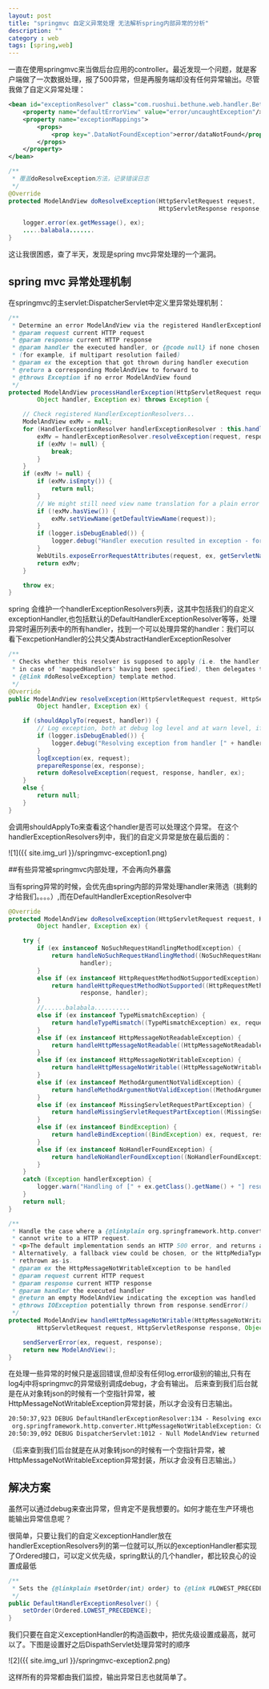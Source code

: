 ```yaml
---
layout: post
title: "springmvc 自定义异常处理 无法解析spring内部异常的分析"
description: ""
category : web 
tags: [spring,web]
---
```


一直在使用springmvc来当做后台应用的controller。最近发现一个问题，就是客户端做了一次数据处理，报了500异常，但是再服务端却没有任何异常输出。尽管我做了自定义异常处理：

<!-- more -->

``` xml      
<bean id="exceptionResolver" class="com.ruoshui.bethune.web.handler.BethuneMappingExceptionResolver">
	<property name="defaultErrorView" value="error/uncaughtException"/>
	<property name="exceptionMappings">
		<props>
			<prop key=".DataNotFoundException">error/dataNotFound</prop>
		</props>
	</property>
</bean>
```

``` java
/**
 * 覆盖doResolveException方法，记录错误日志
 */
@Override
protected ModelAndView doResolveException(HttpServletRequest request,
										  HttpServletResponse response, Object handler, Exception ex) {

	logger.error(ex.getMessage(), ex);
	.....balabala.......
}

```

这让我很困惑，查了半天，发现是spring mvc异常处理的一个漏洞。

## spring mvc 异常处理机制

在springmvc的主servlet:DispatcherServlet中定义里异常处理机制：

``` java
/**
 * Determine an error ModelAndView via the registered HandlerExceptionResolvers.
 * @param request current HTTP request
 * @param response current HTTP response
 * @param handler the executed handler, or {@code null} if none chosen at the time of the exception
 * (for example, if multipart resolution failed)
 * @param ex the exception that got thrown during handler execution
 * @return a corresponding ModelAndView to forward to
 * @throws Exception if no error ModelAndView found
 */
protected ModelAndView processHandlerException(HttpServletRequest request, HttpServletResponse response,
		Object handler, Exception ex) throws Exception {

	// Check registered HandlerExceptionResolvers...
	ModelAndView exMv = null;
	for (HandlerExceptionResolver handlerExceptionResolver : this.handlerExceptionResolvers) {
		exMv = handlerExceptionResolver.resolveException(request, response, handler, ex);
		if (exMv != null) {
			break;
		}
	}
	if (exMv != null) {
		if (exMv.isEmpty()) {
			return null;
		}
		// We might still need view name translation for a plain error model...
		if (!exMv.hasView()) {
			exMv.setViewName(getDefaultViewName(request));
		}
		if (logger.isDebugEnabled()) {
			logger.debug("Handler execution resulted in exception - forwarding to resolved error view: " + exMv, ex);
		}
		WebUtils.exposeErrorRequestAttributes(request, ex, getServletName());
		return exMv;
	}

	throw ex;
}
``` 
spring 会维护一个handlerExceptionResolvers列表，这其中包括我们的自定义exceptionHandler,也包括默认的DefaultHandlerExceptionResolver等等，处理异常时遍历列表中的所有handler，找到一个可以处理异常的handler：我们可以看下excpetionHandler的公共父类AbstractHandlerExceptionResolver

``` java
/**
 * Checks whether this resolver is supposed to apply (i.e. the handler matches
 * in case of "mappedHandlers" having been specified), then delegates to the
 * {@link #doResolveException} template method.
 */
@Override
public ModelAndView resolveException(HttpServletRequest request, HttpServletResponse response,
		Object handler, Exception ex) {

	if (shouldApplyTo(request, handler)) {
		// Log exception, both at debug log level and at warn level, if desired.
		if (logger.isDebugEnabled()) {
			logger.debug("Resolving exception from handler [" + handler + "]: " + ex);
		}
		logException(ex, request);
		prepareResponse(ex, response);
		return doResolveException(request, response, handler, ex);
	}
	else {
		return null;
	}
}
```

会调用shouldApplyTo来查看这个handler是否可以处理这个异常。
在这个handlerExceptionResolvers列中，我们的自定义异常是放在最后面的：

![1]({{ site.img_url }}/springmvc-exception1.png)

##有些异常被springmvc内部处理，不会再向外暴露

当有spring异常的时候，会优先由spring内部的异常处理handler来筛选（挑剩的才给我们。。。。）,而在DefaultHandlerExceptionResolver中

``` java
@Override
protected ModelAndView doResolveException(HttpServletRequest request, HttpServletResponse response,
		Object handler, Exception ex) {

	try {
		if (ex instanceof NoSuchRequestHandlingMethodException) {
			return handleNoSuchRequestHandlingMethod((NoSuchRequestHandlingMethodException) ex, request, response,
					handler);
		}
		else if (ex instanceof HttpRequestMethodNotSupportedException) {
			return handleHttpRequestMethodNotSupported((HttpRequestMethodNotSupportedException) ex, request,
					response, handler);
		}
		//......balabala..........
		else if (ex instanceof TypeMismatchException) {
			return handleTypeMismatch((TypeMismatchException) ex, request, response, handler);
		}
		else if (ex instanceof HttpMessageNotReadableException) {
			return handleHttpMessageNotReadable((HttpMessageNotReadableException) ex, request, response, handler);
		}
		else if (ex instanceof HttpMessageNotWritableException) {
			return handleHttpMessageNotWritable((HttpMessageNotWritableException) ex, request, response, handler);
		}
		else if (ex instanceof MethodArgumentNotValidException) {
			return handleMethodArgumentNotValidException((MethodArgumentNotValidException) ex, request, response, handler);
		}
		else if (ex instanceof MissingServletRequestPartException) {
			return handleMissingServletRequestPartException((MissingServletRequestPartException) ex, request, response, handler);
		}
		else if (ex instanceof BindException) {
			return handleBindException((BindException) ex, request, response, handler);
		}
		else if (ex instanceof NoHandlerFoundException) {
			return handleNoHandlerFoundException((NoHandlerFoundException) ex, request, response, handler);
		}
	}
	catch (Exception handlerException) {
		logger.warn("Handling of [" + ex.getClass().getName() + "] resulted in Exception", handlerException);
	}
	return null;
}

/**
 * Handle the case where a {@linkplain org.springframework.http.converter.HttpMessageConverter message converter}
 * cannot write to a HTTP request.
 * <p>The default implementation sends an HTTP 500 error, and returns an empty {@code ModelAndView}.
 * Alternatively, a fallback view could be chosen, or the HttpMediaTypeNotSupportedException could be
 * rethrown as-is.
 * @param ex the HttpMessageNotWritableException to be handled
 * @param request current HTTP request
 * @param response current HTTP response
 * @param handler the executed handler
 * @return an empty ModelAndView indicating the exception was handled
 * @throws IOException potentially thrown from response.sendError()
 */
protected ModelAndView handleHttpMessageNotWritable(HttpMessageNotWritableException ex,
		HttpServletRequest request, HttpServletResponse response, Object handler) throws IOException {

	sendServerError(ex, request, response);
	return new ModelAndView();
}

```

在处理一些异常的时候只是返回错误,但却没有任何log.error级别的输出,只有在log4j中将springmvc的异常级别调成debug，才会有输出。
后来查到我们后台就是在从对象转json的时候有一个空指针异常，被HttpMessageNotWritableException异常封装，所以才会没有日志输出。

``` xml
20:50:37,923 DEBUG DefaultHandlerExceptionResolver:134 - Resolving exception from handler [public com.xx.JsonResponse com.xx.xx.putUserDetail(com.xx.xx,org.springframework.validation.BindingResult,javax.servlet.http.HttpServletRequest)]:
 org.springframework.http.converter.HttpMessageNotWritableException: Could not write JSON: (was java.lang.NullPointerException) (through reference chain: com.xx.JsonResponse["data"]->com.xx.xx["xx"]->com.xx.xx["xx"]); nested exception is com.fasterxml.jackson.databind.JsonMappingException: (was java.lang.NullPointerException) (through reference chain: com.xx.JsonResponse["data"]->com.xx.xx["xx"]->com.xx.model.xx.xx["xx"])
20:50:39,092 DEBUG DispatcherServlet:1012 - Null ModelAndView returned to DispatcherServlet with name 'springServlet': assuming HandlerAdapter completed request handling

```
（后来查到我们后台就是在从对象转json的时候有一个空指针异常，被HttpMessageNotWritableException异常封装，所以才会没有日志输出。）

## 解决方案

虽然可以通过debug来查出异常，但肯定不是我想要的。如何才能在生产环境也能输出异常信息呢？

很简单，只要让我们的自定义exceptionHandler放在handlerExceptionResolvers列的第一位就可以,所以的exceptionHandler都实现了Ordered接口，可以定义优先级，spring默认的几个handler，都比较良心的设置成最低

``` java
/**
 * Sets the {@linkplain #setOrder(int) order} to {@link #LOWEST_PRECEDENCE}.
 */
public DefaultHandlerExceptionResolver() {
	setOrder(Ordered.LOWEST_PRECEDENCE);
}
```

我们只要在自定义exceptionHandler的构造函数中，把优先级设置成最高，就可以了。下图是设置好之后DispathServlet处理异常时的顺序

![2]({{ site.img_url }}/springmvc-exception2.png)

这样所有的异常都由我们监控，输出异常日志也就简单了。
